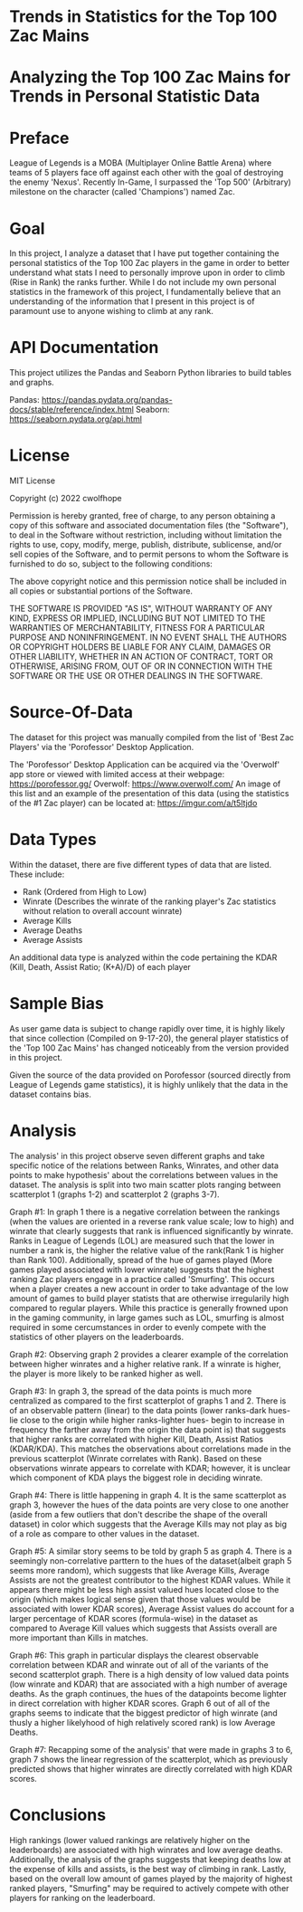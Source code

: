 # Trends in Statistics for the Top 100 Zac Mains
# Analyzing the Top 100 Zac Mains for Trends in Personal Statistic Data

# Preface

League of Legends is a MOBA (Multiplayer Online Battle Arena) where teams of 5 players face off against each other with the goal of destroying the enemy 'Nexus'. Recently In-Game, I surpassed the 'Top 500' (Arbitrary) milestone on the character (called 'Champions') named Zac. 

# Goal

In this project, I analyze a dataset that I have put together containing the personal statistics of the Top 100 Zac players in the game in order to better understand what stats I need to personally improve upon in order to climb (Rise in Rank) the ranks further. While I do not include my own personal statistics in the framework of this project, I fundamentally believe that an understanding of the information that I present in this project is of paramount use to anyone wishing to climb at any rank.

# API Documentation

This project utilizes the Pandas and Seaborn Python libraries to build tables and graphs.

Pandas: https://pandas.pydata.org/pandas-docs/stable/reference/index.html
Seaborn: https://seaborn.pydata.org/api.html

# License

MIT License

Copyright (c) 2022 cwolfhope

Permission is hereby granted, free of charge, to any person obtaining a copy
of this software and associated documentation files (the "Software"), to deal
in the Software without restriction, including without limitation the rights
to use, copy, modify, merge, publish, distribute, sublicense, and/or sell
copies of the Software, and to permit persons to whom the Software is
furnished to do so, subject to the following conditions:

The above copyright notice and this permission notice shall be included in all
copies or substantial portions of the Software.

THE SOFTWARE IS PROVIDED "AS IS", WITHOUT WARRANTY OF ANY KIND, EXPRESS OR
IMPLIED, INCLUDING BUT NOT LIMITED TO THE WARRANTIES OF MERCHANTABILITY,
FITNESS FOR A PARTICULAR PURPOSE AND NONINFRINGEMENT. IN NO EVENT SHALL THE
AUTHORS OR COPYRIGHT HOLDERS BE LIABLE FOR ANY CLAIM, DAMAGES OR OTHER
LIABILITY, WHETHER IN AN ACTION OF CONTRACT, TORT OR OTHERWISE, ARISING FROM,
OUT OF OR IN CONNECTION WITH THE SOFTWARE OR THE USE OR OTHER DEALINGS IN THE
SOFTWARE.

# Source-Of-Data

The dataset for this project was manually compiled from the list of 'Best Zac Players' via the 'Porofessor' Desktop Application. 

The 'Porofessor' Desktop Application can be acquired via the 'Overwolf' app store or viewed with limited access at their webpage: https://porofessor.gg/
Overwolf: https://www.overwolf.com/
An image of this list and an example of the presentation of this data (using the statistics of the #1 Zac player) can be located at: https://imgur.com/a/t5ltjdo

# Data Types

Within the dataset, there are five different types of data that are listed.
These include:
- Rank (Ordered from High to Low)
- Winrate (Describes the winrate of the ranking player's Zac statistics without relation to overall account winrate)
- Average Kills
- Average Deaths
- Average Assists

An additional data type is analyzed within the code pertaining the KDAR (Kill, Death, Assist Ratio; (K+A)/D) of each player

# Sample Bias

As user game data is subject to change rapidly over time, it is highly likely that since collection (Compiled on 9-17-20), the general player statistics of the 'Top 100 Zac Mains' has changed noticeably from the version provided in this project. 

Given the source of the data provided on Porofessor (sourced directly from League of Legends game statistics), it is highly unlikely that the data in the dataset contains bias.

# Analysis

The analysis' in this project observe seven different graphs and take specific notice of the relations between Ranks, Winrates, and other data points to make hypothesis' about the correlations between values in the dataset. The analysis is split into two main scatter plots ranging between scatterplot 1 (graphs 1-2) and scatterplot 2 (graphs 3-7).

Graph #1: 
In graph 1 there is a negative correlation between the rankings (when the values are oriented in a reverse rank value scale; low to high) and winrate that clearly suggests that rank is influenced significantly by winrate. Ranks in League of Legends (LOL) are measured such that the lower in number a rank is, the higher the relative value of the rank(Rank 1 is higher than Rank 100). Additionally, spread of the hue of games played (More games played associated with lower winrate) suggests that the highest ranking Zac players engage in a practice called 'Smurfing'. This occurs when a player creates a new account in order to take advantage of the low amount of games to build player statists that are otherwise irregularily high compared to regular players. While this practice is generally frowned upon in the gaming community, in large games such as LOL, smurfing is almost required in some cercumstances in order to evenly compete with the statistics of other players on the leaderboards.

Graph #2:
Observing graph 2 provides a clearer example of the correlation between higher winrates and a higher relative rank. If a winrate is higher, the player is more likely to be ranked higher as well.

Graph #3:
In graph 3, the spread of the data points is much more centralized as compared to the first scatterplot of graphs 1 and 2. There is of an observable pattern (linear) to the data points (lower ranks-dark hues- lie close to the origin while higher ranks-lighter hues- begin to increase in frequency the farther away from the origin the data point is) that suggests that higher ranks are correlated with higher Kill, Death, Assist Ratios (KDAR/KDA). This matches the observations about correlations made in the previous scatterplot (Winrate correlates with Rank). Based on these observations winrate appears to correlate with KDAR; however, it is unclear which component of KDA plays the biggest role in deciding winrate.

Graph #4:
There is little happening in graph 4. It is the same scatterplot as graph 3, however the hues of the data points are very close to one another (aside from a few outliers that don't describe the shape of the overall dataset) in color which suggests that the Average Kills may not play as big of a role as compare to other values in the dataset.

Graph #5:
A similar story seems to be told by graph 5 as graph 4. There is a seemingly non-correlative parttern to the hues of the dataset(albeit graph 5 seems more random), which suggests that like Average Kills, Average Assists are not the greatest contributor to the highest KDAR values. While it appears there might be less high assist valued hues located close to the origin (which makes logical sense given that those values would be associated with lower KDAR scores), Average Assist values do account for a larger percentage of KDAR scores (formula-wise) in the dataset as compared to Average Kill values which suggests that Assists overall are more important than Kills in matches.

Graph #6:
This graph in particular displays the clearest observable correlation between KDAR and winrate out of all of the variants of the second scatterplot graph. There is a high density of low valued data points (low winrate and KDAR) that are associated with a high number of average deaths. As the graph continues, the hues of the datapoints become lighter in direct correlation with higher KDAR scores. Graph 6 out of all of the graphs seems to indicate that the biggest predictor of high winrate (and thusly a higher likelyhood of high relatively scored rank) is low Average Deaths.

Graph #7:
Recapping some of the analysis' that were made in graphs 3 to 6, graph 7 shows the linear regression of the scatterplot, which as previously predicted shows that higher winrates are directly correlated with high KDAR scores.

# Conclusions

High rankings (lower valued rankings are relatively higher on the leaderboards) are associated with high winrates and low average deaths. Additionally, the analysis of the graphs suggests that keeping deaths low at the expense of kills and assists, is the best way of climbing in rank. Lastly, based on the overall low amount of games played by the majority of highest ranked players, "Smurfing" may be required to actively compete with other players for ranking on the leaderboard.
